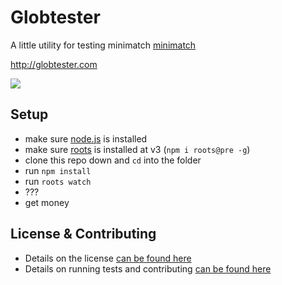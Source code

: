 Globtester
==========

A little utility for testing minimatch [minimatch](https://github.com/isaacs/minimatch)

http://globtester.com

![](https://i.cloudup.com/CxYhnkMG69-3000x3000.png)

## Setup
- make sure [node.js](http://nodejs.org) is installed
- make sure [roots](http://roots.cx) is installed at v3 (`npm i roots@pre -g`)
- clone this repo down and `cd` into the folder
- run `npm install`
- run `roots watch`
- ???
- get money

## License & Contributing

- Details on the license [can be found here](license.md)
- Details on running tests and contributing [can be found here](contributing.md)
